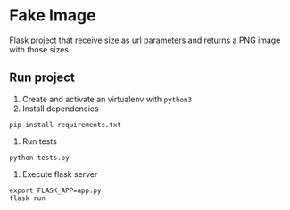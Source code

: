 Fake Image
==========

Flask project that receive size as url parameters and returns a PNG image with 
those sizes

Run project
-----------
1. Create and activate an virtualenv with `python3`
1. Install dependencies
```
pip install requirements.txt
```
1. Run tests
```
python tests.py
```
1. Execute flask server
```
export FLASK_APP=app.py
flask run
```